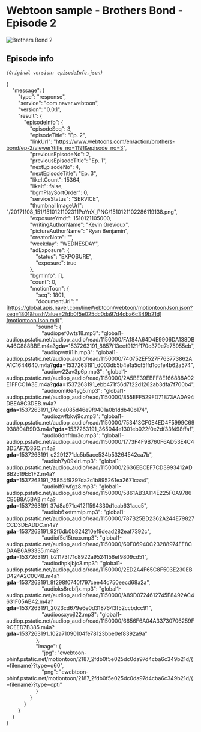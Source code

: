 ﻿# Webtoon sample - Brothers Bond - Episode 2

![Brothers Bond 2](BrothersBond2.gif "Brothers Bond 2")

## Episode info

*`(Original version: `[`episodeInfo.json`](episodeInfo.json)`)`*

{  
    "message": {  
        "type": "response",  
        "service": "com.naver.webtoon",  
        "version": "0.0.1",  
        "result": {  
            "episodeInfo": {  
                "episodeSeq": 3,  
                "episodeTitle": "Ep. 2",  
                "linkUrl": "https://www.webtoons.com/en/action/brothers-bond/ep-2/viewer?title_no=1191&episode_no=3",  
                "previousEpisodeNo": 2,  
                "previousEpisodeTitle": "Ep. 1",  
                "nextEpisodeNo": 4,  
                "nextEpisodeTitle": "Ep. 3",  
                "likeItCount": 15364,  
                "likeIt": false,  
                "bgmPlaySortOrder": 0,  
                "serviceStatus": "SERVICE",  
                "thumbnailImageUrl": "/20171108_151/1510121102311PoYnX_PNG/1510121102286119138.png",  
                "exposureYmdt": 1510121105000,  
                "writingAuthorName": "Kevin Grevioux",  
                "pictureAuthorName": "Ryan Benjamin",  
                "creatorNote": "",  
                "weekday": "WEDNESDAY",  
                "adExposure": {  
                    "status": "EXPOSURE",  
                    "exposure": true  
                },  
                "bgmInfo": [],  
                "count": 0,  
                "motionToon": {  
                    "seq": 1801,  
                    "documentUrl": "[https://global.apis.naver.com/lineWebtoon/webtoon/motiontoonJson.json?seq=1801&hashValue=2fdb0f5e025dc0da97d4cba6c349b21d](motiontoonJson.md)",  
                    "sound": {  
                        "audiopef0wts18.mp3": "global1-audiop.pstatic.net/audiop_audio/read/1150000/FA184A64D4E9906DA138DBA46C888BBE.m4a?__gda__=1537263191_8857f13eef9121f170c379e7e75955eb",  
                        "audiopwttii1ih.mp3": "global1-audiop.pstatic.net/audiop_audio/read/1150000/740752EF527F763773862AA1C1644640.m4a?__gda__=1537263191_d003db5b4e1a5cf5ffd1cdfe4b62a574",  
                        "audiow22av3p6p.mp3": "global1-audiop.pstatic.net/audiop_audio/read/1150000/2A5BE39EBFF8E166888A02E1FFCC1A3E.m4a?__gda__=1537263191_ebb471f56d7f22d1262ab3dfa7f700b4",  
                        "audioomi6e4yg5.mp3": "global1-audiop.pstatic.net/audiop_audio/read/1150000/855EFF529FD71B73AA0A94DBEA8C3DEB.m4a?__gda__=1537263191_17e1ca085d46e9f9401a0b1ddb40b174",  
                        "audiozwfbkvj9c.mp3": "global1-audiop.pstatic.net/audiop_audio/read/1150000/753413CF0E4ED4F5999C69938804B9D3.m4a?__gda__=1537263191_365044e1301eb022f0e2df33f498ffaf",  
                        "audio8dnfrlm3o.mp3": "global1-audiop.pstatic.net/audiop_audio/read/1150000/1773F4F9B760F6AD53E4C43D5AF7D36C.m4a?__gda__=1537263191_c2291271dc5b5ace534b53264542ca7b",  
                        "audioh7y09xirl.mp3": "global1-audiop.pstatic.net/audiop_audio/read/1150000/2636EBCEF7CD3993412ADBB2519EE1F2.m4a?__gda__=1537263191_75854f9297da2c1b895261ea2671caa4",  
                        "audiolf9iwfgz8.mp3": "global1-audiop.pstatic.net/audiop_audio/read/1150000/5861AB3A114E225F0A9786CB5B8A5BA2.m4a?__gda__=1537263191_37d8a971c412ff594330d1cab631acc5",  
                        "audiob6xetmmip.mp3": "global1-audiop.pstatic.net/audiop_audio/read/1150000/787B25BD2362A244E79827CCD3DEADDC.m4a?__gda__=1537263191_92f6db0b824210ef9dead282eaf7392c",  
                        "audiof5c15tnxo.mp3": "global1-audiop.pstatic.net/audiop_audio/read/1150000/60F06940C23288974EE8CDAAB6A93335.m4a?__gda__=1537263191_b21173f71c8922a9524156ef9809cd51",  
                        "audiodhpkjbjc3.mp3": "global1-audiop.pstatic.net/audiop_audio/read/1150000/2ED2A4F65C8F503E230EBD424A2C0C48.m4a?__gda__=1537263191_8f298f0740f797cee44c750eecd68a2a",  
                        "audioks8rebfjx.mp3": "global1-audiop.pstatic.net/audiop_audio/read/1150000/A89D0724612745F8492AC4631F05AB42.m4a?__gda__=1537263191_2023cd679e6e0d3187643f52ccbdcc91",  
                        "audioosxyojl22.mp3": "global1-audiop.pstatic.net/audiop_audio/read/1150000/6656F6A04A33730706259F9CEED7B385.m4a?__gda__=1537263191_102a71090104fe78123bbe0ef8392a9a"  
                    },  
                    "image": {  
                        "jpg": "ewebtoon-phinf.pstatic.net/motiontoon/2187_2fdb0f5e025dc0da97d4cba6c349b21d/{=filename}?type=q60",  
                        "png": "ewebtoon-phinf.pstatic.net/motiontoon/2187_2fdb0f5e025dc0da97d4cba6c349b21d/{=filename}?type=opti"  
                    }  
                }  
            }  
        }  
    }  
}  